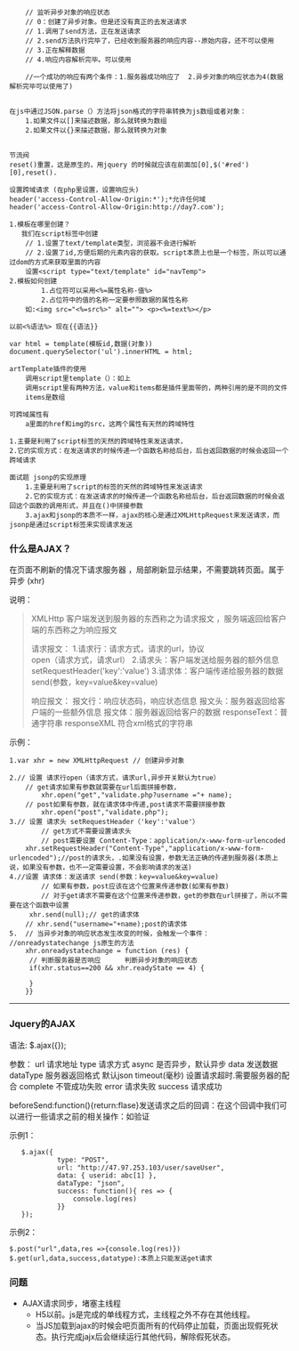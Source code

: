 ```

	// 监听异步对象的响应状态
	// 0：创建了异步对象。但是还没有真正的去发送请求
	// 1.调用了send方法，正在发送请求
	// 2.send方法执行完毕了，已经收到服务器的响应内容--原始内容，还不可以使用
	// 3.正在解释数据
	// 4.响应内容解析完毕。可以使用
	
	//一个成功的响应有两个条件：1.服务器成功响应了  2.异步对象的响应状态为4(数据解析完毕可以使用了)


在js中通过JSON.parse（）方法将json格式的字符串转换为js数组或者对象：
	1.如果文件以[]来描述数据，那么就转换为数组
	2.如果文件以{}来描述数据，那么就转换为对象


节流阀
reset()重置，这是原生的，用jquery 的时候就应该在前面加[0],$('#red')[0],reset().

设置跨域请求 (在php里设置，设置响应头)
header('access-Control-Allow-Origin:*');*允许任何域
header('access-Control-Allow-Origin:http://day7.com');

1.模板在哪里创建？
   我们在script标签中创建
	// 1.设置了text/template类型，浏览器不会进行解析
	// 2.设置了id,方便后期的元素内容的获取。script本质上也是一个标签，所以可以通过dom的方式来获取里面的内容
	设置<script type="text/template" id="navTemp">
2.模板如何创建
        1.占位符可以采用<%=属性名称-值%>
        2.占位符中的值的名称一定要参照数据的属性名称
	如:<img src="<%=src%>" alt=""> <p><%=text%></p>

以前<%语法%> 现在{{语法}}

var html = template(模板id,数据(对象))
document.querySelector('ul').innerHTML = html;

artTemplate插件的使用
	调用script里template（）：如上
	调用script里有两种方法，value和items都是插件里面带的，两种引用的是不同的文件
	items是数组
	
可跨域属性有
	a里面的href和img的src，这两个属性有天然的跨域特性

1.主要是利用了script标签的天然的跨域特性来发送请求，
2.它的实现方式：在发送请求的时候传递一个函数名称给后台，后台返回数据的时候会返回一个跨域请求

面试题 jsonp的实现原理
	1.主要是利用了script的标签的天然的跨域特性来发送请求
	2.它的实现方式：在发送请求的时候传递一个函数名称给后台，后台返回数据的时候会返回这个函数的调用形式，并且在()中拼接参数
	3.ajax和jsonp的本质不一样，ajax的核心是通过XMLHttpRequest来发送请求，而jsonp是通过script标签来实现请求发送

```

### 什么是AJAX？

在页面不刷新的情况下请求服务器 ，局部刷新显示结果，不需要跳转页面。属于异步 (xhr)

说明：

> XMLHttp 客户端发送到服务器的东西称之为请求报文 ，服务端返回给客户端的东西称之为响应报文
>
> 请求报文： 
> 	1.请求行：请求方式，请求的url，协议    
> 		open（请求方式，请求url）
> 	2.请求头：客户端发送给服务器的额外信息
> 		setRequestHeader('key':'value')
> 	3.请求体：客户端传递给服务器的数据
> 		send(参数，key=value&key=value)
>
> 响应报文：
> 报文行：响应状态码，响应状态信息
> 报文头：服务器返回给客户端的一些额外信息
> 报文体：服务器返回给客户的数据 responseText：普通字符串  responseXML 符合xml格式的字符串
>
> 

示例：

```
1.var xhr = new XMLHttpRequest // 创建异步对象

2.// 设置 请求行open（请求方式，请求url,异步开关默认为true）
	// get请求如果有参数就需要在url后面拼接参数，
		xhr.open("get","validate.php?username ="+ name); 
	// post如果有参数，就在请求体中传递,post请求不需要拼接参数
		xhr.open("post","validate.php"); 
3.// 设置 请求头 setRequestHeader（'key':'value'）
		// get方式不需要设置请求头
		// post需要设置 Content-Type：application/x-www-form-urlencoded
	xhr.setRequestHeader("Content-Type","application/x-www-form-urlencoded");//post的请求头，.如果没有设置，参数无法正确的传递到服务器(本质上说，如果没有参数，也不一定需要设置，不会影响请求的发送)
4.//设置 请求体：发送请求 send(参数：key=value&key=value)
		// 如果有参数，post应该在这个位置来传递参数(如果有参数)
		// 对于get请求不需要在这个位置来传递参数，get的参数在url拼接了，所以不需要在这个函数中设置
	 xhr.send(null);// get的请求体
	// xhr.send("username="+name);post的请求体
5.	// 当异步对象的响应状态发生改变的时候，会触发一个事件： 			     //onreadystatechange js原生的方法
	xhr.onreadystatechange = function (res) {	
	 // 判断服务器是否响应      判断异步对象的响应状态
	 if(xhr.status==200 && xhr.readyState == 4) {
	 
	 }
	}}
```



***

### Jquery的AJAX

语法: $.ajax({});

参数：
url 请求地址
type 请求方式
async 是否异步，默认异步
data 发送数据
dataType 服务器返回格式  默认json
timeout(毫秒) 设置请求超时.需要服务器的配合
complete 不管成功失败
error 请求失败
success 请求成功

beforeSend:function(){return:flase}发送请求之后的回调：在这个回调中我们可以进行一些请求之前的相关操作：如验证

示例1：

```
   $.ajax({
            type: "POST",
            url: "http://47.97.253.103/user/saveUser",
            data: { userid: abc[1] }, 
            dataType: "json",
            success: function(){ res => {
                console.log(res)
            }}
   });
```

示例2：

```
$.post("url",data,res =>{console.log(res)})
$.get(url,data,success,datatype):本质上只能发送get请求
```

### 问题

+ AJAX请求同步，堵塞主线程
  + H5以前。js是完成的单线程方式，主线程之外不存在其他线程。
  + 当JS加载到ajax的时候会吧页面所有的代码停止加载，页面出现假死状态。执行完成jajx后会继续运行其他代码，解除假死状态。







